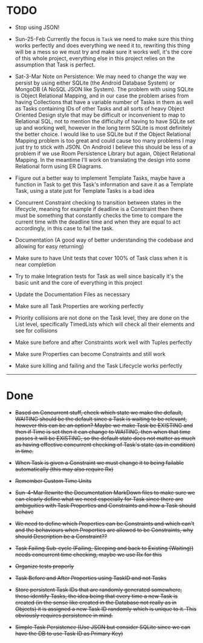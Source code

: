 # TODO

* Stop using JSON!

* Sun-25-Feb Currently the focus is `Task` we need to make sure this thing works perfectly and does everything we 
need it to,
 rewriting this thing will be a mess so we must try and make sure it works well, it's the core of this whole project,
  everything else in this project relies on the assumption that Task is perfect.
  
* Sat-3-Mar Note on Persistence: We may need to change the way we persist by using either SQLite (the Android Database 
System) or MongoDB (A NoSQL JSON like System). The problem with using SQLite is Object Relational Mapping, and in our case 
the problem arises from having Collections that have a variable number of Tasks in them as well as Tasks containing 
IDs of other Tasks and all sorts of heavy Object Oriented Design style that may be difficult or inconvenient to map 
to Relational SQL, not to mention the difficulty of having to have SQLite set up and working well, however in the 
long term SQLite is most definitely the better choice. I would like to use SQLite but if the Object Relational 
Mapping problem is too great and could cause too many problems I may just try to stick with JSON. On Android I 
believe this should be less of a problem if we use Room Persistence Library but again, Object Relational Mapping. In 
the meantime I'll work on translating the design into some Relational form using ER Diagrams.

* Figure out a better way to implement Template Tasks, maybe have a function in Task to get this Task's information 
and save it as a Template Task, using a state just for Template Tasks is a bad idea

* Concurrent Constraint checking to transition between states in the lifecycle,
 meaning for example if deadline is a Constraint then there must be something that constantly checks the time to compare the current time 
 with the deadline time and when they are equal to act accordingly, in this case to fail the task.

* Documentation (A good way of better understanding the codebase and allowing for easy returning)

* Make sure to have Unit tests that cover 100% of Task class when it is near completion

* Try to make Integration tests for Task as well since basically it's the basic unit and the core of everything in this project

* Update the Documentation Files as necessary

* Make sure all Task Properties are working perfectly

* Priority collisions are not done on the Task level, they are done on the List level, specifically TimedLists which 
will check all their elements and see for collisions

* Make sure before and after Constraints work well with Tuples perfectly

* Make sure Properties can become Constraints and still work

* Make sure killing and failing and the Task Lifecycle works perfectly

-------------------------------------------------------------------------------------------------------------------------------------------------

# Done

* ~~Based on Concurrent stuff, check which state we make the default,
 WAITING should be the default since a Task is waiting to be relevant, however this can be an option?
  Maybe we make Task be EXISTING and then if Time is set then it can change to WAITING, then when that time passes it will be EXISTING,
  so the default state does not matter as much as having effective concurrent checking of Task's state (as in 
  condition) in time.~~

* ~~When Task is given a Constraint we must change it to being failable automatically (this may also require Rx)~~

* ~~Remember Custom Time Units~~

* ~~Sun-4-Mar Rewrite the Documentation MarkDown files to make sure we can clearly define what we need especially for 
Task since there are ambiguities with Task Properties and Constraints and how a Task should behave~~

* ~~We need to define which Properties can be Constraints and which can't and the behaviours when Properties are 
allowed to be Constraints, why should Description be a Constraint??~~

* ~~Task Failing Sub-cycle (Failing, Sleeping and back to Existing (Waiting)) needs concurrent time checking, maybe we use Rx for this~~

* ~~Organize tests properly~~

* ~~Task Before and After Properties using TaskID and not Tasks~~

* ~~Store persistent Task IDs that are randomly generated somewhere, these identify Tasks,
 the idea being that every time a new Task is created (in the sense like created in the Database not really as in Objects)
  it is assigned a new Task ID randomly which is unique to it. This obviously requires persistence in mind.~~

* ~~Simple Task Persistence (Use JSON but consider SQLite since we can have the DB to use Task ID as Primary Key)~~
